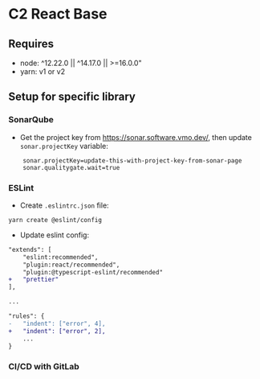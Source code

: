 # C2 React Base

## Requires

- node: ^12.22.0 || ^14.17.0 || >=16.0.0"
- yarn: v1 or v2

## Setup for specific library

### SonarQube

- Get the project key from https://sonar.software.vmo.dev/, then update `sonar.projectKey` variable:

```
    sonar.projectKey=update-this-with-project-key-from-sonar-page
    sonar.qualitygate.wait=true
```

### ESLint

- Create `.eslintrc.json` file:

```
yarn create @eslint/config
```

- Update eslint config:

```diff
"extends": [
    "eslint:recommended",
    "plugin:react/recommended",
    "plugin:@typescript-eslint/recommended"
+   "prettier"
],

...

"rules": {
-   "indent": ["error", 4],
+   "indent": ["error", 2],
    ...
}
```

### CI/CD with GitLab
